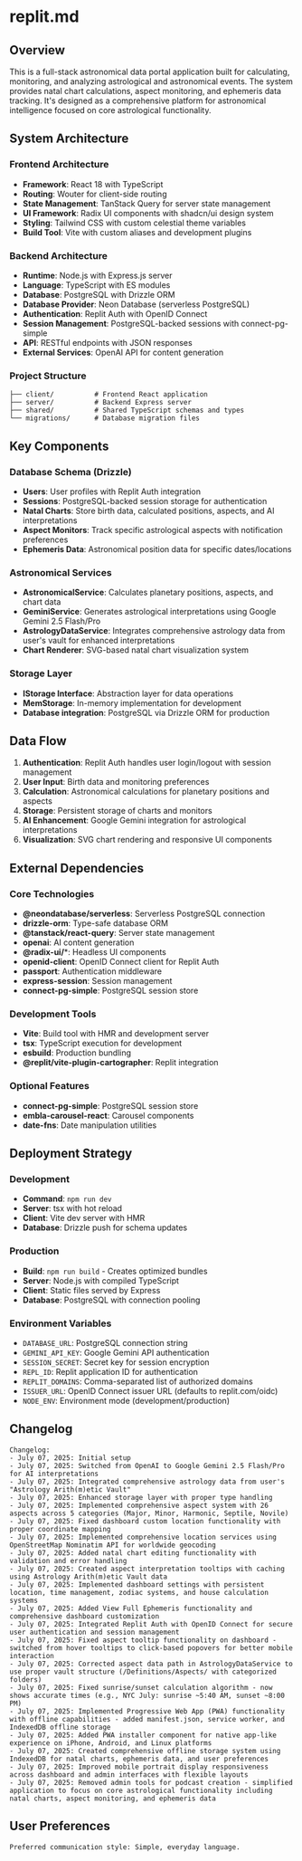 # replit.md

## Overview

This is a full-stack astronomical data portal application built for calculating, monitoring, and analyzing astrological and astronomical events. The system provides natal chart calculations, aspect monitoring, and ephemeris data tracking. It's designed as a comprehensive platform for astronomical intelligence focused on core astrological functionality.

## System Architecture

### Frontend Architecture
- **Framework**: React 18 with TypeScript
- **Routing**: Wouter for client-side routing
- **State Management**: TanStack Query for server state management
- **UI Framework**: Radix UI components with shadcn/ui design system
- **Styling**: Tailwind CSS with custom celestial theme variables
- **Build Tool**: Vite with custom aliases and development plugins

### Backend Architecture
- **Runtime**: Node.js with Express.js server
- **Language**: TypeScript with ES modules
- **Database**: PostgreSQL with Drizzle ORM
- **Database Provider**: Neon Database (serverless PostgreSQL)
- **Authentication**: Replit Auth with OpenID Connect
- **Session Management**: PostgreSQL-backed sessions with connect-pg-simple
- **API**: RESTful endpoints with JSON responses
- **External Services**: OpenAI API for content generation

### Project Structure
```
├── client/          # Frontend React application
├── server/          # Backend Express server
├── shared/          # Shared TypeScript schemas and types
└── migrations/      # Database migration files
```

## Key Components

### Database Schema (Drizzle)
- **Users**: User profiles with Replit Auth integration
- **Sessions**: PostgreSQL-backed session storage for authentication
- **Natal Charts**: Store birth data, calculated positions, aspects, and AI interpretations
- **Aspect Monitors**: Track specific astrological aspects with notification preferences
- **Ephemeris Data**: Astronomical position data for specific dates/locations

### Astronomical Services
- **AstronomicalService**: Calculates planetary positions, aspects, and chart data
- **GeminiService**: Generates astrological interpretations using Google Gemini 2.5 Flash/Pro
- **AstrologyDataService**: Integrates comprehensive astrology data from user's vault for enhanced interpretations
- **Chart Renderer**: SVG-based natal chart visualization system

### Storage Layer
- **IStorage Interface**: Abstraction layer for data operations
- **MemStorage**: In-memory implementation for development
- **Database integration**: PostgreSQL via Drizzle ORM for production

## Data Flow

1. **Authentication**: Replit Auth handles user login/logout with session management
2. **User Input**: Birth data and monitoring preferences
3. **Calculation**: Astronomical calculations for planetary positions and aspects
4. **Storage**: Persistent storage of charts and monitors
5. **AI Enhancement**: Google Gemini integration for astrological interpretations
6. **Visualization**: SVG chart rendering and responsive UI components

## External Dependencies

### Core Technologies
- **@neondatabase/serverless**: Serverless PostgreSQL connection
- **drizzle-orm**: Type-safe database ORM
- **@tanstack/react-query**: Server state management
- **openai**: AI content generation
- **@radix-ui/***: Headless UI components
- **openid-client**: OpenID Connect client for Replit Auth
- **passport**: Authentication middleware
- **express-session**: Session management
- **connect-pg-simple**: PostgreSQL session store

### Development Tools
- **Vite**: Build tool with HMR and development server
- **tsx**: TypeScript execution for development
- **esbuild**: Production bundling
- **@replit/vite-plugin-cartographer**: Replit integration

### Optional Features
- **connect-pg-simple**: PostgreSQL session store
- **embla-carousel-react**: Carousel components
- **date-fns**: Date manipulation utilities

## Deployment Strategy

### Development
- **Command**: `npm run dev`
- **Server**: tsx with hot reload
- **Client**: Vite dev server with HMR
- **Database**: Drizzle push for schema updates

### Production
- **Build**: `npm run build` - Creates optimized bundles
- **Server**: Node.js with compiled TypeScript
- **Client**: Static files served by Express
- **Database**: PostgreSQL with connection pooling

### Environment Variables
- `DATABASE_URL`: PostgreSQL connection string
- `GEMINI_API_KEY`: Google Gemini API authentication
- `SESSION_SECRET`: Secret key for session encryption
- `REPL_ID`: Replit application ID for authentication
- `REPLIT_DOMAINS`: Comma-separated list of authorized domains
- `ISSUER_URL`: OpenID Connect issuer URL (defaults to replit.com/oidc)
- `NODE_ENV`: Environment mode (development/production)

## Changelog
```
Changelog:
- July 07, 2025: Initial setup
- July 07, 2025: Switched from OpenAI to Google Gemini 2.5 Flash/Pro for AI interpretations
- July 07, 2025: Integrated comprehensive astrology data from user's "Astrology Arith(m)etic Vault"
- July 07, 2025: Enhanced storage layer with proper type handling
- July 07, 2025: Implemented comprehensive aspect system with 26 aspects across 5 categories (Major, Minor, Harmonic, Septile, Novile)
- July 07, 2025: Fixed dashboard custom location functionality with proper coordinate mapping
- July 07, 2025: Implemented comprehensive location services using OpenStreetMap Nominatim API for worldwide geocoding
- July 07, 2025: Added natal chart editing functionality with validation and error handling
- July 07, 2025: Created aspect interpretation tooltips with caching using Astrology Arith(m)etic Vault data
- July 07, 2025: Implemented dashboard settings with persistent location, time management, zodiac systems, and house calculation systems
- July 07, 2025: Added View Full Ephemeris functionality and comprehensive dashboard customization
- July 07, 2025: Integrated Replit Auth with OpenID Connect for secure user authentication and session management
- July 07, 2025: Fixed aspect tooltip functionality on dashboard - switched from hover tooltips to click-based popovers for better mobile interaction
- July 07, 2025: Corrected aspect data path in AstrologyDataService to use proper vault structure (/Definitions/Aspects/ with categorized folders)
- July 07, 2025: Fixed sunrise/sunset calculation algorithm - now shows accurate times (e.g., NYC July: sunrise ~5:40 AM, sunset ~8:00 PM)
- July 07, 2025: Implemented Progressive Web App (PWA) functionality with offline capabilities - added manifest.json, service worker, and IndexedDB offline storage
- July 07, 2025: Added PWA installer component for native app-like experience on iPhone, Android, and Linux platforms
- July 07, 2025: Created comprehensive offline storage system using IndexedDB for natal charts, ephemeris data, and user preferences
- July 07, 2025: Improved mobile portrait display responsiveness across dashboard and admin interfaces with flexible layouts
- July 07, 2025: Removed admin tools for podcast creation - simplified application to focus on core astrological functionality including natal charts, aspect monitoring, and ephemeris data
```

## User Preferences

```
Preferred communication style: Simple, everyday language.
```